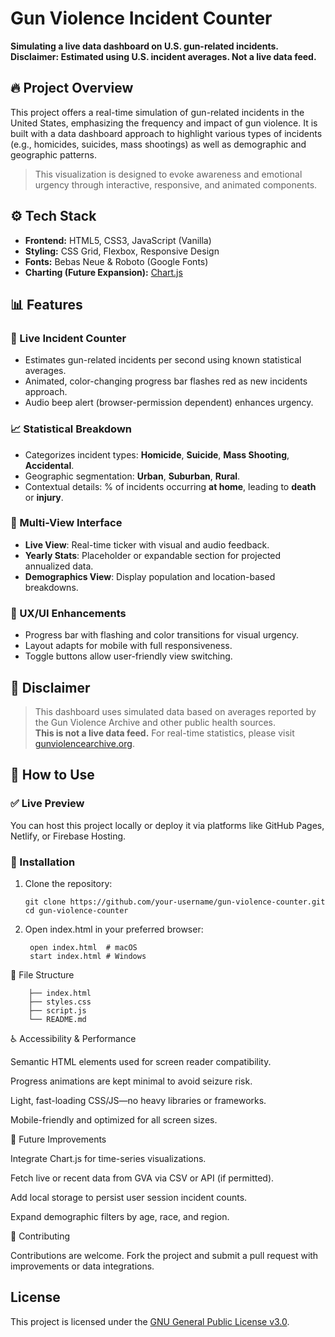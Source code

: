 # Gun Violence Incident Counter

**Simulating a live data dashboard on U.S. gun-related incidents.**  
**Disclaimer: Estimated using U.S. incident averages. Not a live data feed.**

## 🔥 Project Overview

This project offers a real-time simulation of gun-related incidents in the United States, emphasizing the frequency and impact of gun violence. It is built with a data dashboard approach to highlight various types of incidents (e.g., homicides, suicides, mass shootings) as well as demographic and geographic patterns.

> This visualization is designed to evoke awareness and emotional urgency through interactive, responsive, and animated components.

## ⚙️ Tech Stack

- **Frontend:** HTML5, CSS3, JavaScript (Vanilla)
- **Styling:** CSS Grid, Flexbox, Responsive Design
- **Fonts:** Bebas Neue & Roboto (Google Fonts)
- **Charting (Future Expansion):** [Chart.js](https://www.chartjs.org/)

## 📊 Features

### 🔴 Live Incident Counter
- Estimates gun-related incidents per second using known statistical averages.
- Animated, color-changing progress bar flashes red as new incidents approach.
- Audio beep alert (browser-permission dependent) enhances urgency.

### 📈 Statistical Breakdown
- Categorizes incident types: **Homicide**, **Suicide**, **Mass Shooting**, **Accidental**.
- Geographic segmentation: **Urban**, **Suburban**, **Rural**.
- Contextual details: % of incidents occurring **at home**, leading to **death** or **injury**.

### 📂 Multi-View Interface
- **Live View**: Real-time ticker with visual and audio feedback.
- **Yearly Stats**: Placeholder or expandable section for projected annualized data.
- **Demographics View**: Display population and location-based breakdowns.

### 🎨 UX/UI Enhancements
- Progress bar with flashing and color transitions for visual urgency.
- Layout adapts for mobile with full responsiveness.
- Toggle buttons allow user-friendly view switching.

## 🚨 Disclaimer

> This dashboard uses simulated data based on averages reported by the Gun Violence Archive and other public health sources.  
> **This is not a live data feed.** For real-time statistics, please visit [gunviolencearchive.org](https://www.gunviolencearchive.org/).

## 🧪 How to Use

### ✅ Live Preview
You can host this project locally or deploy it via platforms like GitHub Pages, Netlify, or Firebase Hosting.

### 🔧 Installation

1. Clone the repository:

       git clone https://github.com/your-username/gun-violence-counter.git
       cd gun-violence-counter

3. Open index.html in your preferred browser:

        open index.html  # macOS
        start index.html # Windows

📁 File Structure

        ├── index.html
        ├── styles.css
        ├── script.js
        └── README.md

♿ Accessibility & Performance

Semantic HTML elements used for screen reader compatibility.

Progress animations are kept minimal to avoid seizure risk.

Light, fast-loading CSS/JS—no heavy libraries or frameworks.

Mobile-friendly and optimized for all screen sizes.

📌 Future Improvements

Integrate Chart.js for time-series visualizations.

Fetch live or recent data from GVA via CSV or API (if permitted).

Add local storage to persist user session incident counts.

Expand demographic filters by age, race, and region.

🤝 Contributing

Contributions are welcome. Fork the project and submit a pull request with improvements or data integrations.

## License

This project is licensed under the [GNU General Public License v3.0](LICENSE).

